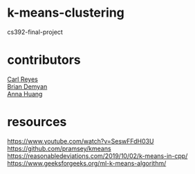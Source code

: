 # k-means-clustering
cs392-final-project

# contributors
[Carl Reyes](https://github.com/reyesc02)\
[Brian Demyan]()\
[Anna Huang]()

# resources
https://www.youtube.com/watch?v=SeswFFdH03U \
https://github.com/pramsey/kmeans \
https://reasonabledeviations.com/2019/10/02/k-means-in-cpp/ \
https://www.geeksforgeeks.org/ml-k-means-algorithm/
